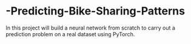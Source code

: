 # -Predicting-Bike-Sharing-Patterns
In this project  will build a neural network from scratch to carry out a prediction problem on a real dataset using PyTorch. 
